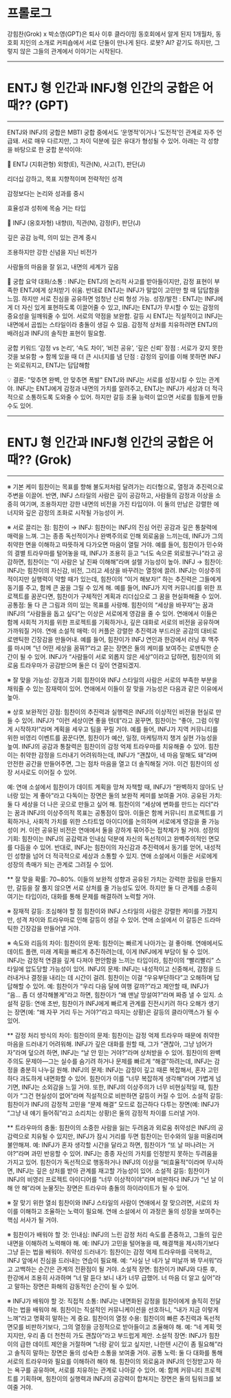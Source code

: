 # 프롤로그

강힘찬(Grok) x 박소영(GPT)은 퇴사 이후 클라이밍 동호회에서 알게 된지 1개월차, 동호회 지인의 소개로 커피숍에서 서로 단둘이 만나게 된다.
로봇? AI? 같기도 하지만, 그렇지 않은 그들의 관계에서 이야기는 시작된다.

----------------------------------------------------------------------------------------------------------------------------
# ENTJ 형 인간과 INFJ형 인간의 궁합은 어때?? (GPT)
----------------------------------------------------------------------------------------------------------------------------
ENTJ와 INFJ의 궁합은 MBTI 궁합 중에서도 ‘운명적’이거나 ‘도전적’인 관계로 자주 언급돼. 서로 매우 다르지만, 그 차이 덕분에 깊은 유대가 형성될 수 있어. 
아래는 각 성향을 바탕으로 한 궁합 분석이야:

🌟 ENTJ (지휘관형)
외향(E), 직관(N), 사고(T), 판단(J)

리더십 강하고, 목표 지향적이며 전략적인 성격

감정보다는 논리와 성과를 중시

효율성과 성취에 목숨 거는 타입

🌸 INFJ (옹호자형)
내향(I), 직관(N), 감정(F), 판단(J)

깊은 공감 능력, 의미 있는 관계 중시

조용하지만 강한 신념을 지닌 비전가

사람들의 마음을 잘 읽고, 내면의 세계가 깊음

💞 궁합 요약
대화/소통 : INFJ는 ENTJ의 논리적 사고를 받아들이지만, 감정 표현이 부족한 ENTJ에게 상처받기 쉬움. 반대로 ENTJ는 INFJ가 말없이 고민만 할 때 답답함을 느낌. 
           하지만 서로 진심을 공유하면 엄청난 신뢰 형성 가능.
성장/발전 : ENTJ는 INFJ에게 더 자신 있게 표현하도록 이끌어줄 수 있고, INFJ는 ENTJ가 무시할 수 있는 감정의 중요성을 일깨워줄 수 있어. 서로의 약점을 보완함.
           갈등 시 ENTJ는 직설적이고 INFJ는 내면에서 곱씹는 스타일이라 충돌이 생길 수 있음. 감정적 상처를 치유하려면 ENTJ의 배려심과 INFJ의 솔직한 표현이 필요함.

궁합 키워드	‘감정 vs 논리’, ‘속도 차이’, ‘비전 공유’, ‘깊은 신뢰’
장점 : 서로가 갖지 못한 것을 보유함 → 함께 있을 때 더 큰 시너지를 냄
단점 : 감정의 깊이를 이해 못하면 INFJ는 외로워지고, ENTJ는 답답해함

💡 결론: "맞추면 완벽, 안 맞추면 폭발"
ENTJ와 INFJ는 서로를 성장시킬 수 있는 관계야. INFJ는 ENTJ에게 감정과 내면의 가치를 알려주고, ENTJ는 INFJ가 세상과 더 적극적으로 소통하도록 도와줄 수 있어. 하지만 갈등 조율 능력이 없으면 서로를 힘들게 만들 수도 있어.

----------------------------------------------------------------------------------------------------------------------------
# ENTJ 형 인간과 INFJ형 인간의 궁합은 어때?? (Grok)
----------------------------------------------------------------------------------------------------------------------------
※ 기본 케미
힘찬이는 목표를 향해 불도저처럼 달려가는 리더형으로, 열정과 추진력으로 주변을 이끌어. 반면, INFJ 스타일의 사람은 깊이 공감하고, 사람들의 감정과 이상을 소중히 여기며, 
조용하지만 강한 내면의 비전을 가진 타입이야. 이 둘의 만남은 강렬한 에너지와 깊은 감정의 조화로 시작될 가능성이 커.

※ 서로 끌리는 점:
힘찬이 → INFJ: 힘찬이는 INFJ의 진심 어린 공감과 깊은 통찰력에 매력을 느껴. 그는 종종 독선적이거나 완벽주의로 인해 외로움을 느끼는데, INFJ가 그의 취약한 면을 이해하고 따뜻하게 다가오면 마음이 열릴 거야. 예를 들어, 힘찬이가 민수와의 결별 트라우마를 털어놓을 때, INFJ가 조용히 듣고 “너도 속으론 외로웠구나”라고 공감하면, 힘찬이는 “이 사람은 날 진짜 이해해”라며 설렐 가능성이 높아.
INFJ → 힘찬이: INFJ는 힘찬이의 자신감, 비전, 그리고 세상을 바꾸려는 열정에 끌려. INFJ는 이상주의적이지만 실행력이 약할 때가 있는데, 힘찬이의 “이거 해보자!” 하는 추진력은 그들에게 동기를 주고, 함께 큰 꿈을 그릴 수 있게 해. 예를 들어, INFJ가 지역 커뮤니티를 위한 프로젝트를 꿈꾼다면, 힘찬이가 구체적인 계획과 리더십으로 그 꿈을 현실화해줄 수 있어.
공통점: 둘 다 큰 그림과 의미 있는 목표를 사랑해. 힘찬이의 “세상을 바꾸자”는 꿈과 INFJ의 “사람들을 돕고 싶다”는 이상은 서로에게 영감을 줄 수 있어. 연애에서 이들은 함께 사회적 가치를 위한 프로젝트를 기획하거나, 깊은 대화로 서로의 비전을 공유하며 가까워질 거야.
연애 소설적 매력: 이 커플은 강렬한 추진력과 부드러운 공감의 대비로 로맨틱한 긴장감을 만들어내. 예를 들어, 힘찬이가 INFJ 연인과 한강에서 러닝 후 맥주를 마시며 “넌 어떤 세상을 꿈꿔?”라고 묻는 장면은 둘의 케미를 보여주는 로맨틱한 순간이 될 수 있어. INFJ가 “사람들이 서로 외롭지 않은 세상”이라고 답하면, 힘찬이의 외로움 트라우마가 공감받으며 둘은 더 깊이 연결되겠지.

※ 잘 맞을 가능성: 강점과 기회
힘찬이와 INFJ 스타일의 사람은 서로의 부족한 부분을 채워줄 수 있는 잠재력이 있어. 연애에서 이들이 잘 맞을 가능성은 다음과 같은 이유에서 높아.

※ 상호 보완적인 강점:
힘찬이의 추진력과 실행력은 INFJ의 이상적인 비전을 현실로 만들 수 있어. INFJ가 “이런 세상이면 좋을 텐데”라고 꿈꾸면, 힘찬이는 “좋아, 그럼 이렇게 시작하자!”라며 계획을 세우고 팀을 꾸릴 거야. 예를 들어, INFJ가 지역 커뮤니티를 위한 비영리 이벤트를 꿈꾼다면, 힘찬이가 예산, 일정, 마케팅까지 챙겨 실현 가능성을 높여.
INFJ의 공감과 통찰력은 힘찬이의 감정 억제 트라우마를 치유해줄 수 있어. 힘찬이는 취약한 감정을 드러내기 어려워하는데, INFJ가 “괜찮아, 네 마음 말해도 돼”라며 안전한 공간을 만들어주면, 그는 점차 마음을 열고 더 솔직해질 거야. 이건 힘찬이의 성장 서사로도 이어질 수 있어.

예: 연애 소설에서 힘찬이가 데이트 계획을 망쳐 자책할 때, INFJ가 “완벽하지 않아도 난 너랑 있는 게 좋아”라고 다독이는 장면은 둘의 보완적 케미를 보여줄 거야.
공유된 가치: 둘 다 세상을 더 나은 곳으로 만들고 싶어 해. 힘찬이의 “세상에 변화를 만드는 리더”라는 꿈과 INFJ의 이상주의적 목표는 공통점이 많아. 이들은 함께 커뮤니티 프로젝트를 기획하거나, 사회적 가치를 위한 스타트업 아이디어를 논의하며 서로에게 영감을 줄 가능성이 커. 이런 공유된 비전은 연애에서 둘을 강하게 묶어주는 접착제가 될 거야.
성장의 기회: 힘찬이는 INFJ의 공감력과 인내심 덕분에 자신의 독선적이고 완벽주의적인 면모를 다듬을 수 있어. 반대로, INFJ는 힘찬이의 자신감과 추진력에서 동기를 얻어, 내성적인 성향을 넘어 더 적극적으로 세상과 소통할 수 있지. 연애 소설에서 이들은 서로에게 성장의 촉매가 되는 관계로 그려질 수 있어.

** 잘 맞을 확률: 70~80%. 이들의 보완적 성향과 공유된 가치는 강력한 끌림을 만들지만, 갈등을 잘 풀지 않으면 서로 상처를 줄 가능성도 있어. 하지만 둘 다 관계를 소중히 여기는 타입이라, 대화를 통해 문제를 해결하려 노력할 거야.

※ 잠재적 갈등: 조심해야 할 점
힘찬이와 INFJ 스타일의 사람은 강렬한 케미를 가졌지만, 성격 차이와 트라우마로 인해 갈등이 생길 수 있어. 연애 소설에서 이 갈등은 드라마틱한 긴장감을 만들어낼 거야.

※ 속도와 리듬의 차이:
힘찬이의 문제: 힘찬이는 빠르게 나아가는 걸 좋아해. 연애에서도 데이트 플랜, 미래 계획을 빠르게 추진하려는데, 이게 INFJ에게 부담이 될 수 있어. INFJ는 감정적 연결을 깊게 다져야 편안함을 느끼는 타입이라, 힘찬이의 “빨리빨리” 스타일에 압도당할 가능성이 있어.
INFJ의 문제: INFJ는 내성적이고 신중해서, 감정을 드러내거나 결정을 내리는 데 시간이 걸려. 힘찬이는 이걸 “우유부단하다”고 오해하며 답답해할 수 있어. 예: 힘찬이가 “우리 다음 달에 여행 갈까?”라고 제안할 때, INFJ가 “음… 좀 더 생각해볼게”라고 하면, 힘찬이가 “왜 맨날 망설여?”라며 짜증 낼 수 있지.
소설적 갈등: 연애 초반, 힘찬이가 INFJ에게 빠르게 관계를 진전시키려 하다 오해가 생기는 장면(예: “왜 자꾸 거리 두는 거야?”라고 따지는 상황)은 갈등의 클라이맥스가 될 수 있어.

** 감정 처리 방식의 차이:
힘찬이의 문제: 힘찬이는 감정 억제 트라우마 때문에 취약한 마음을 드러내기 어려워해. INFJ가 깊은 대화를 원할 때, 그가 “괜찮아, 그냥 넘어가자”라며 덮으려 하면, INFJ는 “날 안 믿는 거야?”라며 상처받을 수 있어. 힘찬이의 완벽주의도 문제야—그는 실수를 숨기려 하거나 문제를 빠르게 “해결”하려는데, INFJ는 감정을 충분히 나누길 원해.
INFJ의 문제: INFJ는 감정이 깊고 때론 복잡해서, 혼자 고민하다 과도하게 내면화할 수 있어. 힘찬이가 이를 “너무 복잡하게 생각해”라며 가볍게 넘기면, INFJ는 소외감을 느낄 거야. 또한, INFJ의 이상주의가 너무 비현실적일 때, 힘찬이가 “그건 현실성이 없어”라며 직설적으로 비판하면 갈등이 커질 수 있어.
소설적 갈등: 힘찬이가 INFJ의 감정적 고민을 “문제 해결” 모드로 접근하다 다투는 장면(예: INFJ가 “그냥 내 얘기 들어줘”라고 소리치는 상황)은 둘의 감정적 차이를 드러낼 거야.

** 트라우마의 충돌:
힘찬이의 소중한 사람을 잃는 두려움과 외로움 취약성은 INFJ의 공감력으로 치유될 수 있지만, INFJ가 잠시 거리를 두면 힘찬이는 민수와의 일을 떠올리며 불안해져. 예: INFJ가 혼자 생각할 시간을 달라고 하면, 힘찬이가 “또 날 떠나려는 거야?”라며 과민 반응할 수 있어.
INFJ는 종종 자신의 가치를 인정받지 못하는 두려움을 가지고 있어. 힘찬이가 독선적으로 행동하거나 INFJ의 이상을 “비효율적”이라며 무시하면, INFJ는 깊은 상처를 받아 관계를 재고할 가능성이 있어.
소설적 갈등: 힘찬이가 INFJ의 비영리 프로젝트 아이디어를 “너무 이상적이야”라며 비판하다 INFJ가 “넌 날 이해 안 해”라며 눈물짓는 장면은 트라우마 충돌의 하이라이트가 될 수 있어.

※ 잘 맞기 위한 열쇠
힘찬이와 INFJ 스타일의 사람이 연애에서 잘 맞으려면, 서로의 차이를 이해하고 조율하는 노력이 필요해. 연애 소설에서 이 과정은 둘의 성장을 보여주는 핵심 서사가 될 거야.

※ 힘찬이가 배워야 할 것:
인내심: INFJ의 느린 감정 처리 속도를 존중하고, 그들의 깊은 내면을 이해하려 노력해야 해. 예: INFJ가 고민을 털어놓을 때, 해결책을 제시하기보다 그냥 듣는 법을 배워야.
취약성 드러내기: 힘찬이는 감정 억제 트라우마를 극복하고, INFJ 앞에서 진심을 드러내는 연습이 필요해. 예: “사실 난 네가 날 떠날까 봐 무서워”라고 고백하는 순간은 관계의 전환점이 될 거야.
소설적 장면: 힘찬이가 INFJ와 다툰 후, 한강에서 조용히 사과하며 “너 말 듣다 보니 내가 너무 급했어. 너 마음 더 알고 싶어”라고 말하는 장면은 화해의 감동적인 순간이 될 수 있어.

※ INFJ가 배워야 할 것:
직접적 소통: INFJ는 내면화된 감정을 힘찬이에게 솔직히 전달하는 법을 배워야 해. 힘찬이는 직설적인 커뮤니케이션을 선호하니, “내가 지금 이렇게 느껴”라고 명확히 말하는 게 중요.
힘찬이의 열정 수용: 힘찬이의 빠른 추진력과 독선적 면모를 비판하기보다, 그의 열정을 긍정적으로 받아들이고 조율해야 해. 예: “네 계획 멋지지만, 우리 좀 더 천천히 가도 괜찮아”라고 부드럽게 제안.
소설적 장면: INFJ가 힘찬이의 급한 데이트 제안을 거절하며 “너랑 같이 있고 싶지만, 나한텐 시간이 좀 필요해”라고 솔직히 말하는 장면은 둘의 성숙한 소통을 보여줄 거야.
공통 노력: 둘 다 대화를 통해 서로의 트라우마와 필요를 이해하려 해야 해. 힘찬이의 외로움과 INFJ의 인정받고자 하는 욕구를 공유하며, 서로를 치유하는 관계로 나아갈 수 있어. 예: 함께 커뮤니티 프로젝트를 기획하며, 힘찬이의 실행력과 INFJ의 공감력이 합쳐지는 장면은 둘의 팀워크를 보여줄 거야.